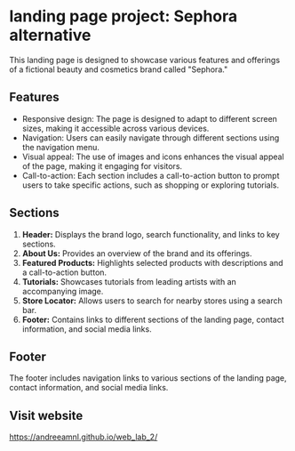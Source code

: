 # landing page project: Sephora alternative

This landing page is designed to showcase various features and offerings of a fictional beauty and cosmetics brand called "Sephora."

## Features
- Responsive design: The page is designed to adapt to different screen sizes, making it accessible across various devices.
- Navigation: Users can easily navigate through different sections using the navigation menu.
- Visual appeal: The use of images and icons enhances the visual appeal of the page, making it engaging for visitors.
- Call-to-action: Each section includes a call-to-action button to prompt users to take specific actions, such as shopping or exploring tutorials.

## Sections
1. **Header:** Displays the brand logo, search functionality, and links to key sections.
2. **About Us:** Provides an overview of the brand and its offerings.
3. **Featured Products:** Highlights selected products with descriptions and a call-to-action button.
4. **Tutorials:** Showcases tutorials from leading artists with an accompanying image.
5. **Store Locator:** Allows users to search for nearby stores using a search bar.
6. **Footer:** Contains links to different sections of the landing page, contact information, and social media links.

## Footer
The footer includes navigation links to various sections of the landing page, contact information, and social media links.

## Visit website

https://andreeamnl.github.io/web_lab_2/

